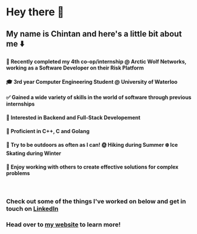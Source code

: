 <n/><h1> Hey there 👋 </h1>

## My name is Chintan and here's a little bit about me ⬇️


#### 🏢 Recently completed my 4th co-op/internship @ Arctic Wolf Networks, working as a Software Developer on their Risk Platform

#### 🎓 3rd year Computer Engineering Student @ University of Waterloo  

#### ✅ Gained a wide variety of skills in the world of software through previous internships

#### 🚀 Interested in Backend and Full-Stack Developement

#### 🌟 Proficient in C++, C and Golang

#### 🌲 Try to be outdoors as often as I can! 🌞 Hiking during Summer ❄️ Ice Skating during Winter

#### 🥇 Enjoy working with others to create effective solutions for complex problems


<p>&nbsp;</p>


### Check out some of the things I've worked on below and get in touch on [LinkedIn](www.linkedin.com/in/chintanmistry17)

### Head over to [my website](https://csmistry.github.io/personal-website/) to learn more!
